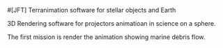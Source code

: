 #[JFT] Terranimation software for stellar objects and Earth

3D Rendering software for projectors animatioan in science on a sphere.

The first mission is render the animation showing marine debris flow.
